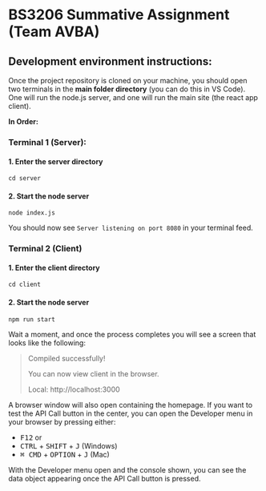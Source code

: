 # BS3206 Summative Assignment (Team AVBA)

## Development environment instructions:

Once the project repository is cloned on your machine, you should open two terminals in the **main folder directory** (you can do this in VS Code). One will run the node.js server, and one will run the main site (the react app client).

**In Order:**
### Terminal 1 (Server):
#### 1. Enter the server directory
```
cd server
```
#### 2. Start the node server
```
node index.js
```

You should now see `Server listening on port 8080` in your terminal feed.

### Terminal 2 (Client)
#### 1. Enter the client directory
```
cd client
```
#### 2. Start the node server
```
npm run start
```
Wait a moment, and once the process completes you will see a screen that looks like the following:
> Compiled successfully!
>
> You can now view client in the browser.
>
> Local:            http://localhost:3000

A browser window will also open containing the homepage. If you want to test the API Call button in the center, you can open the Developer menu in your browser by pressing either:
- <kbd>F12</kbd> 
or
- <kbd>CTRL</kbd> + <kbd>SHIFT</kbd> + <kbd>J</kbd>  (Windows)
- <kbd>⌘ CMD</kbd> + <kbd>OPTION</kbd> + <kbd>J</kbd>  (Mac)

With the Developer menu open and the console shown, you can see the data object appearing once the API Call button is pressed.

